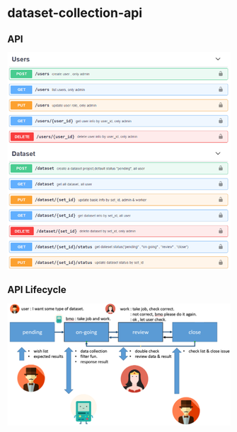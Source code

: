 # dataset-collection-api

## API
![api](picture/api.png "API")

## API Lifecycle
![api](picture/dataset_lifecycle.png "API Lifecycle")

